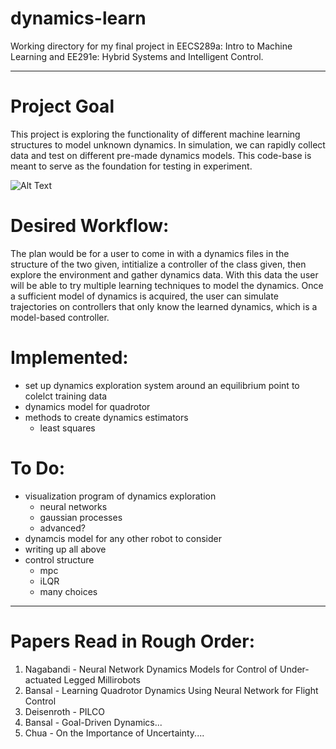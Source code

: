 # dynamics-learn
Working directory for my final project in EECS289a: Intro to Machine Learning and EE291e: Hybrid Systems and Intelligent Control.

-------------

# Project Goal
This project is exploring the functionality of different machine learning structures to model unknown dynamics. In simulation, we can rapidly collect data and test on different pre-made dynamics models. This code-base is meant to serve as the foundation for testing in experiment.

![Alt Text](https://github.com/natolambert/dynamics-learn/blob/master/ex.gif)


# Desired Workflow: 
The plan would be for a user to come in with a dynamics files in the structure of the two given, intitialize a controller of the class given, then explore the environment and gather dynamics data. With this data the user will be able to try multiple learning techniques to model the dynamics. Once a sufficient model of dynamics is acquired, the user can simulate trajectories on controllers that only know the learned dynamics, which is a model-based controller.

# Implemented:
- set up dynamics exploration system around an equilibrium point to colelct training data
- dynamics model for quadrotor
- methods to create dynamics estimators
  - least squares

# To Do:
- visualization program of dynamics exploration
  - neural networks
  - gaussian processes
  - advanced?
- dynamcis model for any other robot to consider
- writing up all above
- control structure
  - mpc
  - iLQR
  - many choices
  
--------------
 
# Papers Read in Rough Order:
 1. Nagabandi - Neural Network Dynamics Models for Control of Under-actuated Legged Millirobots
 2. Bansal - Learning Quadrotor Dynamics Using Neural Network for Flight Control
 3. Deisenroth - PILCO
 4. Bansal - Goal-Driven Dynamics... 
 5. Chua - On the Importance of Uncertainty.... 
